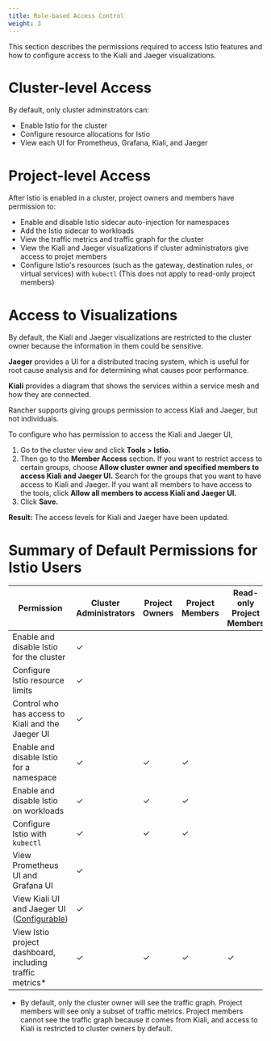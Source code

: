 ```yaml
---
title: Role-based Access Control
weight: 3
---
```


This section describes the permissions required to access Istio features and how to configure access to the Kiali and Jaeger visualizations.

# Cluster-level Access

By default, only cluster adminstrators can:

- Enable Istio for the cluster
- Configure resource allocations for Istio
- View each UI for Prometheus, Grafana, Kiali, and Jaeger

# Project-level Access

After Istio is enabled in a cluster, project owners and members have permission to:

- Enable and disable Istio sidecar auto-injection for namespaces
- Add the Istio sidecar to workloads
- View the traffic metrics and traffic graph for the cluster
- View the Kiali and Jaeger visualizations if cluster administrators give access to projet members
- Configure Istio's resources (such as the gateway, destination rules, or virtual services) with `kubectl` (This does not apply to read-only project members)

# Access to Visualizations

By default,  the Kiali and Jaeger visualizations are restricted to the cluster owner because the information in them could be sensitive.

**Jaeger** provides a UI for a distributed tracing system, which is useful for root cause analysis and for determining what causes poor performance.

**Kiali** provides a diagram that shows the services within a service mesh and how they are connected.

Rancher supports giving groups permission to access Kiali and Jaeger, but not individuals.

To configure who has permission to access the Kiali and Jaeger UI, 

1. Go to the cluster view and click **Tools > Istio.**
1. Then go to the **Member Access** section. If you want to restrict access to certain groups, choose **Allow cluster owner and specified members to access Kiali and Jaeger UI.** Search for the groups that you want to have access to Kiali and Jaeger. If you want all members to have access to the tools, click **Allow all members to access Kiali and Jaeger UI.**
1. Click **Save.**

**Result:** The access levels for Kiali and Jaeger have been updated.

# Summary of Default Permissions for Istio Users

| Permission                         | Cluster Administrators | Project Owners | Project Members | Read-only Project Members |
|------------------------------------------|----------------|----------------|-----------------|---------------------------|
| Enable and disable Istio for the cluster | ✓              |                |                 |                           |
| Configure Istio resource limits          | ✓              |                |                 |                           |
| Control who has access to Kiali and the Jaeger UI | ✓     |                |                 |                           |
| Enable and disable Istio for a namespace | ✓              | ✓              | ✓              |                           |
| Enable and disable Istio on workloads    | ✓              | ✓              | ✓              |                           |
| Configure Istio with `kubectl`           | ✓              | ✓              | ✓              |                          |
| View Prometheus UI and Grafana UI           | ✓              |               |               |                          |
| View Kiali UI and Jaeger UI ([Configurable](#access-to-visualizations)) | ✓              |                |                |                           |
| View Istio project dashboard, including traffic metrics* | ✓          | ✓              | ✓            | ✓        |

* By default, only the cluster owner will see the traffic graph. Project members will see only a subset of traffic metrics. Project members cannot see the traffic graph because it comes from Kiali, and access to Kiali is restricted to cluster owners by default.